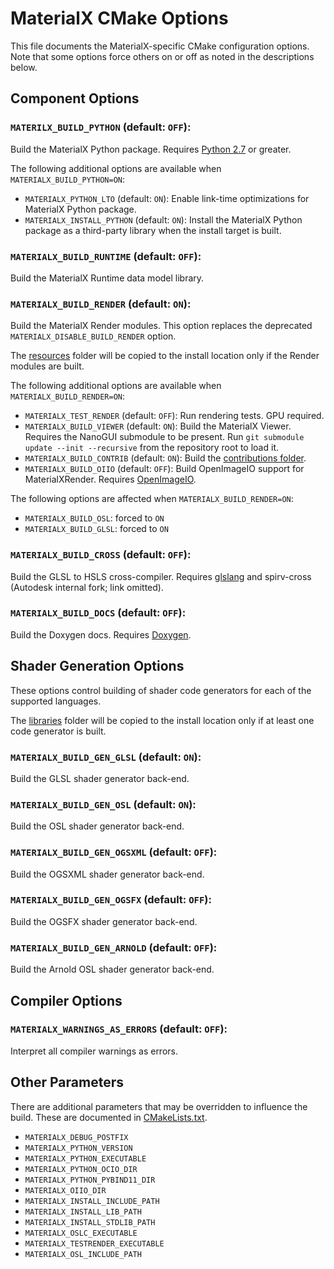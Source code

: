 # MaterialX CMake Options

This file documents the MaterialX-specific CMake configuration options. Note that some options
force others on or off as noted in the descriptions below.

## Component Options

### `MATERILX_BUILD_PYTHON` (default: `OFF`):

Build the MaterialX Python package. Requires [Python 2.7](https://www.python.org/) or greater.

The following additional options are available when `MATERIALX_BUILD_PYTHON=ON`:
- `MATERIALX_PYTHON_LTO` (default: `ON`): Enable link-time optimizations for MaterialX Python package.
- `MATERIALX_INSTALL_PYTHON` (default: `ON`): Install the MaterialX Python package as a third-party library when the install target is built.

### `MATERIALX_BUILD_RUNTIME` (default: `OFF`):

Build the MaterialX Runtime data model library.

### `MATERIALX_BUILD_RENDER` (default: `ON`):

Build the MaterialX Render modules. This option replaces the deprecated `MATERIALX_DISABLE_BUILD_RENDER` option.

The [resources](resources) folder will be copied to the install location only if the Render modules are built.

The following additional options are available when `MATERIALX_BUILD_RENDER=ON`:
- `MATERIALX_TEST_RENDER` (default: `OFF`): Run rendering tests. GPU required.
- `MATERIALX_BUILD_VIEWER` (default: `ON`): Build the MaterialX Viewer. Requires the NanoGUI submodule to be present. Run `git submodule update --init --recursive` from the repository root to load it.
- `MATERIALX_BUILD_CONTRIB` (default: `ON`): Build the [contributions folder](source/MaterialXContrib).
- `MATERIALX_BUILD_OIIO` (default: `OFF`): Build OpenImageIO support for MaterialXRender. Requires [OpenImageIO](http://www.openimageio.org/).

The following options are affected when `MATERIALX_BUILD_RENDER=ON`:
- `MATERIALX_BUILD_OSL`: forced to `ON`
- `MATERIALX_BUILD_GLSL`: forced to `ON`

### `MATERIALX_BUILD_CROSS` (default: `OFF`): 

Build the GLSL to HSLS cross-compiler. Requires [glslang](https://github.com/KhronosGroup/glslang) and spirv-cross (Autodesk internal fork; link omitted).

### `MATERIALX_BUILD_DOCS` (default: `OFF`):

Build the Doxygen docs. Requires [Doxygen](http://www.doxygen.nl/).

## Shader Generation Options

These options control building of shader code generators for each of the supported languages.

The [libraries](libraries) folder will be copied to the install location only if at least one code generator is built.

### `MATERIALX_BUILD_GEN_GLSL` (default: `ON`):

Build the GLSL shader generator back-end.

### `MATERIALX_BUILD_GEN_OSL` (default: `ON`):

Build the OSL shader generator back-end.

### `MATERIALX_BUILD_GEN_OGSXML` (default: `OFF`):

Build the OGSXML shader generator back-end.

### `MATERIALX_BUILD_GEN_OGSFX` (default: `OFF`):

Build the OGSFX shader generator back-end.

### `MATERIALX_BUILD_GEN_ARNOLD` (default: `OFF`):

Build the Arnold OSL shader generator back-end.

## Compiler Options

### `MATERIALX_WARNINGS_AS_ERRORS` (default: `OFF`):

Interpret all compiler warnings as errors.

## Other Parameters

There are additional parameters that may be overridden to influence the build. These are documented in [CMakeLists.txt](CMakeLists.txt).

- `MATERIALX_DEBUG_POSTFIX`
- `MATERIALX_PYTHON_VERSION`
- `MATERIALX_PYTHON_EXECUTABLE`
- `MATERIALX_PYTHON_OCIO_DIR`
- `MATERIALX_PYTHON_PYBIND11_DIR`
- `MATERIALX_OIIO_DIR`
- `MATERIALX_INSTALL_INCLUDE_PATH`
- `MATERIALX_INSTALL_LIB_PATH`
- `MATERIALX_INSTALL_STDLIB_PATH`
- `MATERIALX_OSLC_EXECUTABLE`
- `MATERIALX_TESTRENDER_EXECUTABLE`
- `MATERIALX_OSL_INCLUDE_PATH`
